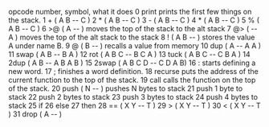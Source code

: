 opcode number, symbol, what it does
0 print prints the first few things on the stack.
1 + ( A B -- C )
2 * ( A B -- C )
3 - ( A B -- C )
4 * ( A B -- C )
5 % ( A B -- C )
6 >@ ( A -- ) moves the top of the stack to the alt stack
7 @> ( -- A ) moves the top of the alt stack to the stack
8 ! ( A B -- ) stores the value A under name B.
9 @ ( B -- ) recalls a value from memory
10 dup ( A -- A A )
11 swap ( A B -- B A )
12 rot ( A B C -- B C A )
13 tuck ( A B C -- C B A )
14 2dup ( A B -- A B A B )
15 2swap ( A B C D -- C D A B)
16 : starts defining a new word.
17 ; finishes a word definition.
18 recurse puts the address of the current function to the top of the stack.
19 call calls the function on the top of the stack.
20 push ( N -- ) pushes N bytes to stack
21 push 1 byte to stack
22 push 2 bytes to stack
23 push 3 bytes to stack
24 push 4 bytes to stack
25 if
26 else
27 then
28 == ( X Y -- T )
29 > ( X Y -- T )
30 < ( X Y -- T )
31 drop ( A -- )